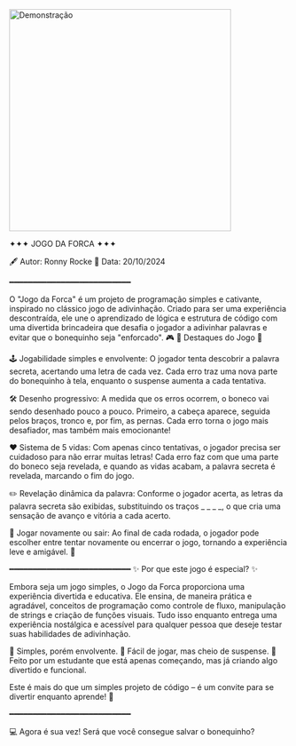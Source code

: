 
<img src="https://github.com/user-attachments/assets/cc65de0d-9cc4-4e4d-97e0-2bfc33c4d506" alt="Demonstração" width="400" />






✦✦✦ JOGO DA FORCA ✦✦✦

🖋️ Autor: Ronny Rocke
📅 Data: 20/10/2024

━━━━━━━━━━━━━━━━━━━━━━━━━━

O "Jogo da Forca" é um projeto de programação simples e cativante, inspirado no clássico jogo de adivinhação. Criado para ser uma experiência descontraída, ele une o aprendizado de lógica e estrutura de código com uma divertida brincadeira que desafia o jogador a adivinhar palavras e evitar que o bonequinho seja "enforcado". 🎮
🌟 Destaques do Jogo 🌟

🕹️ Jogabilidade simples e envolvente: O jogador tenta descobrir a palavra secreta, acertando uma letra de cada vez. Cada erro traz uma nova parte do bonequinho à tela, enquanto o suspense aumenta a cada tentativa.

🛠️ Desenho progressivo: A medida que os erros ocorrem, o boneco vai sendo desenhado pouco a pouco. Primeiro, a cabeça aparece, seguida pelos braços, tronco e, por fim, as pernas. Cada erro torna o jogo mais desafiador, mas também mais emocionante!

❤️ Sistema de 5 vidas: Com apenas cinco tentativas, o jogador precisa ser cuidadoso para não errar muitas letras! Cada erro faz com que uma parte do boneco seja revelada, e quando as vidas acabam, a palavra secreta é revelada, marcando o fim do jogo.

✏️ Revelação dinâmica da palavra: Conforme o jogador acerta, as letras da palavra secreta são exibidas, substituindo os traços _ _ _ _, o que cria uma sensação de avanço e vitória a cada acerto.

🔁 Jogar novamente ou sair: Ao final de cada rodada, o jogador pode escolher entre tentar novamente ou encerrar o jogo, tornando a experiência leve e amigável. 🥳

━━━━━━━━━━━━━━━━━━━━━━━━━━
✨ Por que este jogo é especial? ✨

Embora seja um jogo simples, o Jogo da Forca proporciona uma experiência divertida e educativa. Ele ensina, de maneira prática e agradável, conceitos de programação como controle de fluxo, manipulação de strings e criação de funções visuais. Tudo isso enquanto entrega uma experiência nostálgica e acessível para qualquer pessoa que deseje testar suas habilidades de adivinhação.

🔹 Simples, porém envolvente.
🔹 Fácil de jogar, mas cheio de suspense.
🔹 Feito por um estudante que está apenas começando, mas já criando algo divertido e funcional.

Este é mais do que um simples projeto de código – é um convite para se divertir enquanto aprende! 🎉

━━━━━━━━━━━━━━━━━━━━━━━━━━

💻 Agora é sua vez! Será que você consegue salvar o bonequinho?
